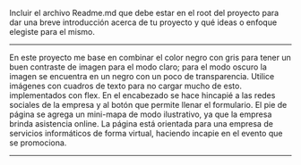 Incluir el archivo Readme.md que debe estar en el root del proyecto para dar una
breve introducción acerca de tu proyecto y qué ideas o enfoque elegiste para el
mismo.

-------------------------------------------------------------------------------
En este proyecto me base en combinar el color negro con gris para tener un buen contraste
de imagen para el modo claro; para el modo oscuro la imagen se encuentra en un negro con
un poco de transparencia.
Utilice imágenes con cuadros de texto para no cargar mucho de esto. implementados con flex.
En el encabezado se hace hincapié a las redes sociales de la empresa y al botón que permite llenar 
el formulario.
El pie de página se agrega un mini-mapa de modo ilustrativo, ya que la empresa brinda 
asistencia online.
La página está orientada para una empresa de servicios informáticos de forma virtual,
haciendo incapie en el evento que se promociona.

--------------------------------------------------------------------------------------
